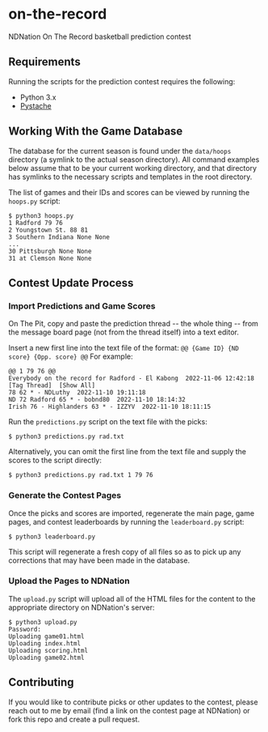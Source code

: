 # on-the-record
NDNation On The Record basketball prediction contest

## Requirements
Running the scripts for the prediction contest requires the following:
* Python 3.x
* [Pystache](https://pypi.org/project/pystache/)

## Working With the Game Database
The database for the current season is found under the `data/hoops` directory (a symlink to the
actual season directory). All command examples below assume that to be your current working
directory, and that directory has symlinks to the necessary scripts and templates in the root
directory.

The list of games and their IDs and scores can be viewed by running the `hoops.py` script:
```
$ python3 hoops.py
1 Radford 79 76
2 Youngstown St. 88 81
3 Southern Indiana None None
...
30 Pittsburgh None None
31 at Clemson None None
```

## Contest Update Process
### Import Predictions and Game Scores
On The Pit, copy and paste the prediction thread -- the whole thing -- from the message board page
(not from the thread itself) into a text editor.

Insert a new first line into the text file of the format: `@@ {Game ID} {ND score} {Opp. score} @@`
For example:
```
@@ 1 79 76 @@
Everybody on the record for Radford - El Kabong  2022-11-06 12:42:18  [Tag Thread]  [Show All]
78 62 * - NDLuthy  2022-11-10 19:11:18
ND 72 Radford 65 * - bobnd80  2022-11-10 18:14:32
Irish 76 - Highlanders 63 * - IZZYV  2022-11-10 18:11:15
```

Run the `predictions.py` script on the text file with the picks:
```
$ python3 predictions.py rad.txt
```

Alternatively, you can omit the first line from the text file and supply the scores to the script
directly:
```
$ python3 predictions.py rad.txt 1 79 76
```

### Generate the Contest Pages
Once the picks and scores are imported, regenerate the main page, game pages, and contest
leaderboards by running the `leaderboard.py` script:
```
$ python3 leaderboard.py
```
This script will regenerate a fresh copy of all files so as to pick up any corrections that may
have been made in the database.

### Upload the Pages to NDNation
The `upload.py` script will upload all of the HTML files for the content to the appropriate
directory on NDNation's server:
```
$ python3 upload.py
Password: 
Uploading game01.html
Uploading index.html
Uploading scoring.html
Uploading game02.html
```

## Contributing
If you would like to contribute picks or other updates to the contest, please reach out to me by
email (find a link on the contest page at NDNation) or fork this repo and create a pull request.
